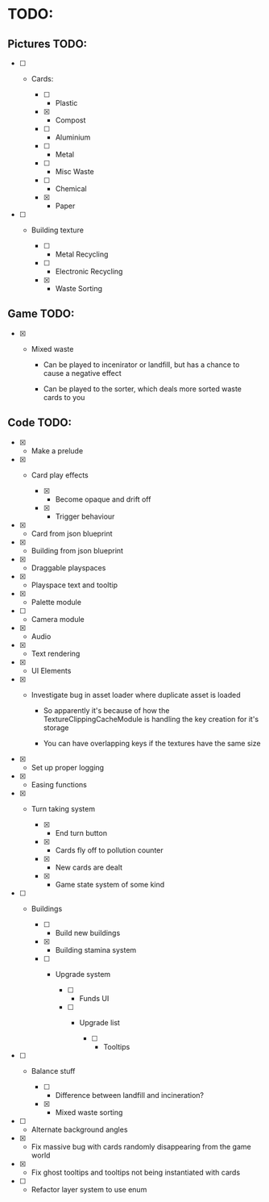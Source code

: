 # TODO:

## Pictures TODO:

- [ ] - Cards:

	- [ ] - Plastic

	- [x] - Compost

	- [ ] - Aluminium

	- [ ] - Metal

	- [ ] - Misc Waste

	- [ ] - Chemical

	- [x] - Paper


- [ ] - Building texture

	- [ ] - Metal Recycling

	- [ ] - Electronic Recycling

	- [x] - Waste Sorting

## Game TODO:

- [x] - Mixed waste

	- Can be played to incenirator or landfill, but has a chance to cause a negative effect

	- Can be played to the sorter, which deals more sorted waste cards to you

## Code TODO:

- [x] - Make a prelude

- [x] - Card play effects

	- [x] - Become opaque and drift off

	- [x] - Trigger behaviour

- [x] - Card from json blueprint

- [x] - Building from json blueprint

- [x] - Draggable playspaces

- [x] - Playspace text and tooltip

- [x] - Palette module

- [ ] - Camera module

- [x] - Audio

- [x] - Text rendering

- [x] - UI Elements

- [x] - Investigate bug in asset loader where duplicate asset is loaded

	- So apparently it's because of how the TextureClippingCacheModule is handling the key creation for it's storage

	- You can have overlapping keys if the textures have the same size

- [x] - Set up proper logging

- [x] - Easing functions

- [x] - Turn taking system

	- [x] - End turn button

	- [x] - Cards fly off to pollution counter

	- [x] - New cards are dealt

	- [x] - Game state system of some kind

- [ ] - Buildings

	- [ ] - Build new buildings

	- [x] - Building stamina system

	- [ ] - Upgrade system

		- [ ] - Funds UI

		- [ ] - Upgrade list

			- [ ] - Tooltips

- [ ] - Balance stuff

	- [ ] - Difference between landfill and incineration?

	- [x] - Mixed waste sorting

- [ ] - Alternate background angles

- [x] - Fix massive bug with cards randomly disappearing from the game world

- [x] - Fix ghost tooltips and tooltips not being instantiated with cards

- [ ] - Refactor layer system to use enum
